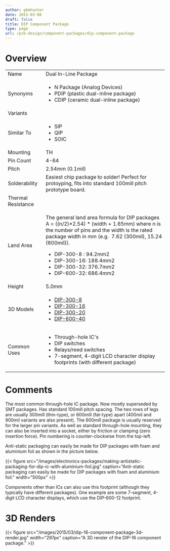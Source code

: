 ```yaml
---
author: gbmhunter
date: 2015-03-08
draft: false
title: DIP Component Package
type: page
url: /pcb-design/component-packages/dip-component-package
---
```


# Overview

<table >
<tbody >
<tr >
<td>Name</td>
<td>Dual In-Line Package</td>
</tr>
<tr >
<td >Synonyms</td>
<td>
    <ul>
        <li>N Package (Analog Devices)</li>
        <li>PDIP (plastic dual-inline package)</li>
        <li>CDIP (ceramic dual-inline package)</li>
    </ul>
</td>
</tr>
<tr>
    <td>Variants</td>
    <td></td>
</tr>
<tr>
<td >Similar To</td>
<td>
    <ul>
        <li>SIP</li>
        <li>QIP</li>
        <li>SOIC</li>
    </ul>
</td>
</tr>
<tr>
<td>Mounting</td>
<td>TH</td>
</tr>
<tr>
<td >Pin Count</td>
<td >4-64</td>
</tr>
<tr >
<td >Pitch</td>
<td >2.54mm (0.1mil)</td>
</tr>
<tr>
<td>Solderability</td>
<td >Easiest chip package to solder! Perfect for protoyping, fits into standard 100mill pitch prototype board.</td>
</tr>
<tr >
<td>Thermal Resistance</td>
<td></td>
</tr>
<tr>
<td>Land Area</td>
<td>
    <p>The general land area formula for DIP packages A = ((n/2)*2.54) * (width + 1.65mm)  
where n is the number of pins and the width is the rated package width in mm (e.g.  7.62 (300mil), 15.24 (600mil)).</p>
    <ul>
        <li>DIP-300-8 : 94.2mm2</li>
        <li>DIP-300-16: 188.4mm2</li>
        <li>DIP-300-32: 376.7mm2</li>
        <li>DIP-600-32: 686.4mm2</li>
    </ul>
</td>
</tr>
<tr >
<td>Height</td>
<td >5.0mm</td>
</tr>
<tr >
<td >3D Models</td>
<td>
<ul>
<li><a href="http://www.3dcontentcentral.com/download-model.aspx?catalogid=1023&amp;id=79">DIP-300-8</a></li>
<li><a href="http://www.3dcontentcentral.com/download-model.aspx?catalogid=1023&amp;id=71">DIP-300-16</a></li>
<li><a href="http://www.3dcontentcentral.com/download-model.aspx?catalogid=171&amp;id=71043">DIP-300-20</a></li>
<li><a href="http://www.3dcontentcentral.com/download-model.aspx?catalogid=171&amp;id=95319">DIP-600-40</a></li>
</ul>
</td>
</tr>
<tr>
<td>Common Uses</td>
<td >
    <ul>
        <li>Through-hole IC's</li>
        <li>DIP switches</li>
        <li>Relays/reed switches</li>
        <li>7-segment, 4-digit LCD character display footprints (with different package)</li>
    </ul>
</td>
</tr>
</tbody>
</table>

# Comments

The most common through-hole IC package. Now mostly superseded by SMT packages. Has standard 100mill pitch spacing. The two rows of legs are usually 300mill (thin-type), or 600mill (fat-type) apart (400mil and 900mil variants are also present). The 600mill package is usually reserved for the larger pin variants. As well as standard through-hole mounting, they can also be inserted into a socket, either by friction or clamping (zero insertion force). Pin numbering is counter-clockwise from the top-left.

Anti-static packaging can easily be made for DIP packages with foam and aluminium foil as shown in the picture below.

{{< figure src="/images/electronics-packages/making-antistatic-packaging-for-dip-ic-with-aluminium-foil.jpg" caption="Anti-static packaging can easily be made for DIP packages with foam and aluminium foil."  width="500px" >}}

Components other than ICs can also use this footprint (although they typically have different packages). One example are some 7-segment, 4-digit LCD character displays, which use the DIP-600-12 footprint.

# 3D Renders

{{< figure src="/images/2015/03/dip-16-component-package-3d-render.jpg" width="297px" caption="A 3D render of the DIP-16 component package." >}}